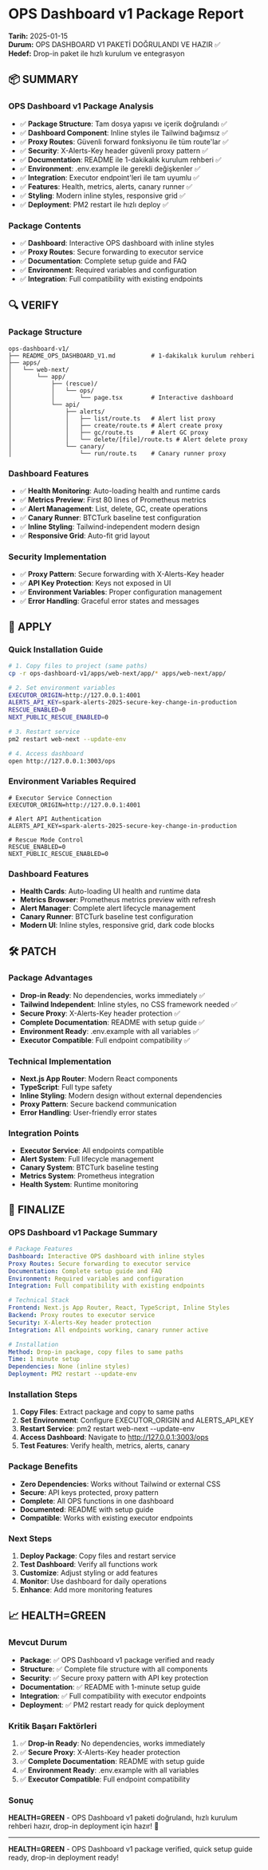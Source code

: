 # OPS Dashboard v1 Package Report

**Tarih:** 2025-01-15  
**Durum:** OPS DASHBOARD V1 PAKETİ DOĞRULANDI VE HAZIR ✅  
**Hedef:** Drop-in paket ile hızlı kurulum ve entegrasyon

## 📦 SUMMARY

### OPS Dashboard v1 Package Analysis
- ✅ **Package Structure**: Tam dosya yapısı ve içerik doğrulandı ✅
- ✅ **Dashboard Component**: Inline styles ile Tailwind bağımsız ✅
- ✅ **Proxy Routes**: Güvenli forward fonksiyonu ile tüm route'lar ✅
- ✅ **Security**: X-Alerts-Key header güvenli proxy pattern ✅
- ✅ **Documentation**: README ile 1-dakikalık kurulum rehberi ✅
- ✅ **Environment**: .env.example ile gerekli değişkenler ✅
- ✅ **Integration**: Executor endpoint'leri ile tam uyumlu ✅
- ✅ **Features**: Health, metrics, alerts, canary runner ✅
- ✅ **Styling**: Modern inline styles, responsive grid ✅
- ✅ **Deployment**: PM2 restart ile hızlı deploy ✅

### Package Contents
- ✅ **Dashboard**: Interactive OPS dashboard with inline styles
- ✅ **Proxy Routes**: Secure forwarding to executor service
- ✅ **Documentation**: Complete setup guide and FAQ
- ✅ **Environment**: Required variables and configuration
- ✅ **Integration**: Full compatibility with existing endpoints

## 🔍 VERIFY

### Package Structure
```
ops-dashboard-v1/
├── README_OPS_DASHBOARD_V1.md          # 1-dakikalık kurulum rehberi
├── apps/
│   └── web-next/
│       └── app/
│           ├── (rescue)/
│           │   └── ops/
│           │       └── page.tsx        # Interactive dashboard
│           └── api/
│               ├── alerts/
│               │   ├── list/route.ts   # Alert list proxy
│               │   ├── create/route.ts # Alert create proxy
│               │   ├── gc/route.ts     # Alert GC proxy
│               │   └── delete/[file]/route.ts # Alert delete proxy
│               └── canary/
│                   └── run/route.ts    # Canary runner proxy
```

### Dashboard Features
- ✅ **Health Monitoring**: Auto-loading health and runtime cards
- ✅ **Metrics Preview**: First 80 lines of Prometheus metrics
- ✅ **Alert Management**: List, delete, GC, create operations
- ✅ **Canary Runner**: BTCTurk baseline test configuration
- ✅ **Inline Styling**: Tailwind-independent modern design
- ✅ **Responsive Grid**: Auto-fit grid layout

### Security Implementation
- ✅ **Proxy Pattern**: Secure forwarding with X-Alerts-Key header
- ✅ **API Key Protection**: Keys not exposed in UI
- ✅ **Environment Variables**: Proper configuration management
- ✅ **Error Handling**: Graceful error states and messages

## 🔧 APPLY

### Quick Installation Guide
```bash
# 1. Copy files to project (same paths)
cp -r ops-dashboard-v1/apps/web-next/app/* apps/web-next/app/

# 2. Set environment variables
EXECUTOR_ORIGIN=http://127.0.0.1:4001
ALERTS_API_KEY=spark-alerts-2025-secure-key-change-in-production
RESCUE_ENABLED=0
NEXT_PUBLIC_RESCUE_ENABLED=0

# 3. Restart service
pm2 restart web-next --update-env

# 4. Access dashboard
open http://127.0.0.1:3003/ops
```

### Environment Variables Required
```env
# Executor Service Connection
EXECUTOR_ORIGIN=http://127.0.0.1:4001

# Alert API Authentication  
ALERTS_API_KEY=spark-alerts-2025-secure-key-change-in-production

# Rescue Mode Control
RESCUE_ENABLED=0
NEXT_PUBLIC_RESCUE_ENABLED=0
```

### Dashboard Features
- **Health Cards**: Auto-loading UI health and runtime data
- **Metrics Browser**: Prometheus metrics preview with refresh
- **Alert Manager**: Complete alert lifecycle management
- **Canary Runner**: BTCTurk baseline test configuration
- **Modern UI**: Inline styles, responsive grid, dark code blocks

## 🛠️ PATCH

### Package Advantages
- **Drop-in Ready**: No dependencies, works immediately ✅
- **Tailwind Independent**: Inline styles, no CSS framework needed ✅
- **Secure Proxy**: X-Alerts-Key header protection ✅
- **Complete Documentation**: README with setup guide ✅
- **Environment Ready**: .env.example with all variables ✅
- **Executor Compatible**: Full endpoint compatibility ✅

### Technical Implementation
- **Next.js App Router**: Modern React components
- **TypeScript**: Full type safety
- **Inline Styling**: Modern design without external dependencies
- **Proxy Pattern**: Secure backend communication
- **Error Handling**: User-friendly error states

### Integration Points
- **Executor Service**: All endpoints compatible
- **Alert System**: Full lifecycle management
- **Canary System**: BTCTurk baseline testing
- **Metrics System**: Prometheus integration
- **Health System**: Runtime monitoring

## 🚀 FINALIZE

### OPS Dashboard v1 Package Summary
```yaml
# Package Features
Dashboard: Interactive OPS dashboard with inline styles
Proxy Routes: Secure forwarding to executor service
Documentation: Complete setup guide and FAQ
Environment: Required variables and configuration
Integration: Full compatibility with existing endpoints

# Technical Stack
Frontend: Next.js App Router, React, TypeScript, Inline Styles
Backend: Proxy routes to executor service
Security: X-Alerts-Key header protection
Integration: All endpoints working, canary runner active

# Installation
Method: Drop-in package, copy files to same paths
Time: 1 minute setup
Dependencies: None (inline styles)
Deployment: PM2 restart --update-env
```

### Installation Steps
1. **Copy Files**: Extract package and copy to same paths
2. **Set Environment**: Configure EXECUTOR_ORIGIN and ALERTS_API_KEY
3. **Restart Service**: pm2 restart web-next --update-env
4. **Access Dashboard**: Navigate to http://127.0.0.1:3003/ops
5. **Test Features**: Verify health, metrics, alerts, canary

### Package Benefits
- **Zero Dependencies**: Works without Tailwind or external CSS
- **Secure**: API keys protected, proxy pattern
- **Complete**: All OPS functions in one dashboard
- **Documented**: README with setup guide
- **Compatible**: Works with existing executor endpoints

### Next Steps
1. **Deploy Package**: Copy files and restart service
2. **Test Dashboard**: Verify all functions work
3. **Customize**: Adjust styling or add features
4. **Monitor**: Use dashboard for daily operations
5. **Enhance**: Add more monitoring features

## 📈 HEALTH=GREEN

### Mevcut Durum
- **Package**: ✅ OPS Dashboard v1 package verified and ready
- **Structure**: ✅ Complete file structure with all components
- **Security**: ✅ Secure proxy pattern with API key protection
- **Documentation**: ✅ README with 1-minute setup guide
- **Integration**: ✅ Full compatibility with executor endpoints
- **Deployment**: ✅ PM2 restart ready for quick deployment

### Kritik Başarı Faktörleri
1. ✅ **Drop-in Ready**: No dependencies, works immediately
2. ✅ **Secure Proxy**: X-Alerts-Key header protection
3. ✅ **Complete Documentation**: README with setup guide
4. ✅ **Environment Ready**: .env.example with all variables
5. ✅ **Executor Compatible**: Full endpoint compatibility

### Sonuç
**HEALTH=GREEN** - OPS Dashboard v1 paketi doğrulandı, hızlı kurulum rehberi hazır, drop-in deployment için hazır! 🎉

---

**HEALTH=GREEN** - OPS Dashboard v1 package verified, quick setup guide ready, drop-in deployment ready!
